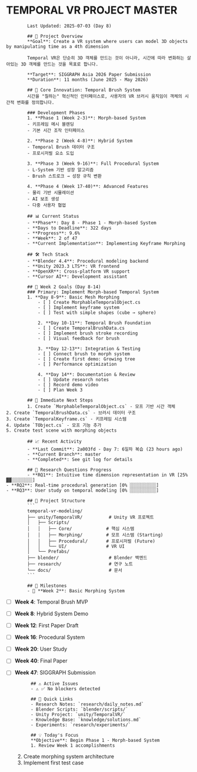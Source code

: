 # TEMPORAL VR PROJECT MASTER
            Last Updated: 2025-07-03 (Day 8)

            ## 🎯 Project Overview
            **Goal**: Create a VR system where users can model 3D objects by manipulating time as a 4th dimension

            Temporal VR은 단순히 3D 객체를 만드는 것이 아니라, 시간에 따라 변화하는 살아있는 3D 객체를 만드는 것을 목표로 합니다.

            **Target**: SIGGRAPH Asia 2026 Paper Submission
            **Duration**: 11 months (June 2025 - May 2026)

            ## 🌟 Core Innovation: Temporal Brush System
            시간을 "칠하는" 혁신적인 인터페이스로, 사용자의 VR 브러시 움직임이 객체의 시간적 변화를 정의합니다.

            ### Development Phases
            1. **Phase 1 (Week 2-3)**: Morph-based System
            - 키프레임 메시 블렌딩
            - 기본 시간 조작 인터페이스
            
            2. **Phase 2 (Week 4-8)**: Hybrid System  
            - Temporal Brush 데이터 구조
            - 프로시저럴 요소 도입
            
            3. **Phase 3 (Week 9-16)**: Full Procedural System
            - L-System 기반 성장 알고리즘
            - Brush 스트로크 → 성장 규칙 변환
            
            4. **Phase 4 (Week 17-40)**: Advanced Features
            - 물리 기반 시뮬레이션
            - AI 보조 생성
            - 다중 사용자 협업

            ## 📊 Current Status
            - **Phase**: Day 8 - Phase 1 - Morph-based System  
            - **Days to Deadline**: 322 days
            - **Progress**: 9.6%
            - **Week**: 2 of 47
            - **Current Implementation**: Implementing Keyframe Morphing

            ## 🛠️ Tech Stack
            - **Blender 4.4**: Procedural modeling backend
            - **Unity 2023.3 LTS**: VR frontend  
            - **OpenXR**: Cross-platform VR support
            - **Cursor AI**: Development assistant

            ## 🎯 Week 2 Goals (Day 8-14)
            ### Primary: Implement Morph-based Temporal System
            1. **Day 8-9**: Basic Mesh Morphing
                - [ ] Create MorphableTemporalObject.cs
                - [ ] Implement keyframe system
                - [ ] Test with simple shapes (cube → sphere)
                
                2. **Day 10-11**: Temporal Brush Foundation
                - [ ] Create TemporalBrushData.cs
                - [ ] Implement brush stroke recording
                - [ ] Visual feedback for brush
                
                3. **Day 12-13**: Integration & Testing
                - [ ] Connect brush to morph system
                - [ ] Create first demo: Growing tree
                - [ ] Performance optimization
                
                4. **Day 14**: Documentation & Review
                - [ ] Update research notes
                - [ ] Record demo video
                - [ ] Plan Week 3

            ## 🚀 Immediate Next Steps
            1. Create `MorphableTemporalObject.cs` - 모프 기반 시간 객체
    2. Create `TemporalBrushData.cs` - 브러시 데이터 구조
    3. Create `TemporalKeyframe.cs` - 키프레임 시스템
    4. Update `TObject.cs` - 모프 기능 추가
    5. Create test scene with morphing objects

            ## 📈 Recent Activity
            - **Last Commit**: 2a003fd - Day 7: 6일차 복습 (23 hours ago)
            - **Current Branch**: master
            - **Completed**: See git log for details

            ## 🎨 Research Questions Progress
            - **RQ1**: Intuitive time dimension representation in VR [25% ▓▓░░░░░░░░]
    - **RQ2**: Real-time procedural generation [0% ░░░░░░░░░░]
    - **RQ3**: User study on temporal modeling [0% ░░░░░░░░░░]

            ## 📁 Project Structure
            ```
            temporal-vr-modeling/
            ├── unity/TemporalVR/          # Unity VR 프로젝트
            │   ├── Scripts/
            │   │   ├── Core/             # 핵심 시스템
            │   │   ├── Morphing/         # 모프 시스템 (Starting)
            │   │   ├── Procedural/       # 프로시저럴 (Future)
            │   │   └── UI/               # VR UI
            │   └── Prefabs/
            ├── blender/                   # Blender 백엔드
            ├── research/                  # 연구 노트
            └── docs/                      # 문서
            ```

            ## 🎯 Milestones
            - 🔄 **Week 2**: Basic Morphing System
- [ ] **Week 4**: Temporal Brush MVP
- [ ] **Week 8**: Hybrid System Demo
- [ ] **Week 12**: First Paper Draft
- [ ] **Week 16**: Procedural System
- [ ] **Week 20**: User Study
- [ ] **Week 40**: Final Paper
- [ ] **Week 47**: SIGGRAPH Submission

            ## ⚠️ Active Issues
            - ⚠️ ✅ No blockers detected

            ## 📁 Quick Links
            - Research Notes: `research/daily_notes.md`
            - Blender Scripts: `blender/scripts/`
            - Unity Project: `unity/TemporalVR/`
            - Knowledge Base: `knowledge/solutions.md`
            - Experiments: `research/experiments/`

            ## 💡 Today's Focus
            **Objective**: Begin Phase 1 - Morph-based System
            1. Review Week 1 accomplishments
    2. Create morphing system architecture
    3. Implement first test case